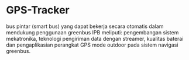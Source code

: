 # GPS-Tracker
bus pintar (smart bus) yang dapat bekerja secara otomatis dalam mendukung penggunaan greenbus IPB meliputi: pengembangan sistem mekatronika, teknologi pengiriman data dengan streamer, kualitas baterai dan pengaplikasian perangkat GPS mode outdoor pada sistem navigasi greenbus. 
